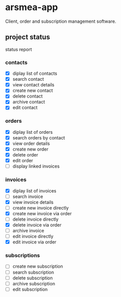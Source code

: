 # arsmea-app

Client, order and subscription management software.

## project status
status report

### contacts

- [X] diplay list of contacts
- [X] search contact
- [X] view contact details
- [X] create new contact
- [X] delete contact
- [X] archive contact
- [X] edit contact

### orders

- [X] diplay list of orders
- [X] search orders by contact
- [X] view order details
- [X] create new order
- [X] delete order
- [X] edit order
- [ ] display linked invoices

### invoices

- [X] diplay list of invoices
- [ ] search invoice
- [X] view invoice details
- [ ] create new invoice directly
- [X] create new invoice via order
- [ ] delete invoice directly
- [X] delete invoice via order
- [ ] archive invoice
- [ ] edit invoice directly
- [X] edit invoice via order

### subscriptions

- [ ] create new subscription
- [ ] search subscription
- [ ] delete subscription
- [ ] archive subscription
- [ ] edit subscription
